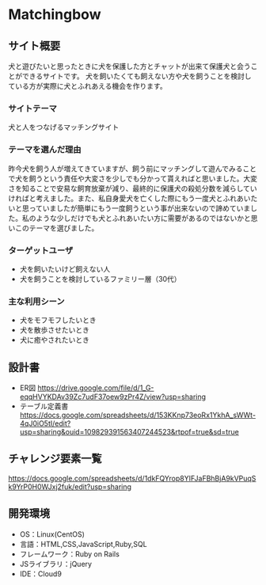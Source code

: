 # Matchingbow

## サイト概要

犬と遊びたいと思ったときに犬を保護した方とチャットが出来て保護犬と会うことができるサイトです。
犬を飼いたくても飼えない方や犬を飼うことを検討している方が実際に犬とふれあえる機会を作ります。

### サイトテーマ

犬と人をつなげるマッチングサイト

### テーマを選んだ理由

昨今犬を飼う人が増えてきていますが、飼う前にマッチングして遊んでみることで犬を飼うという責任や大変さを少しでも分かって貰えればと思いました。大変さを知ることで安易な飼育放棄が減り、最終的に保護犬の殺処分数を減らしていければと考えました。また、私自身愛犬を亡くした際にもう一度犬とふれあいたいと思っていましたが簡単にもう一度飼うという事が出来ないので諦めていました。私のような少しだけでも犬とふれあいたい方に需要があるのではないかと思いこのテーマを選びました。


### ターゲットユーザ

- 犬を飼いたいけど飼えない人 
- 犬を飼うことを検討しているファミリー層（30代）

### 主な利用シーン

- 犬をモフモフしたいとき
- 犬を散歩させたいとき
- 犬に癒やされたいとき


## 設計書
- ER図
https://drive.google.com/file/d/1_G-eqqHVYKDAv39Zc7udF37oew9zPr4Z/view?usp=sharing
- テーブル定義書
https://docs.google.com/spreadsheets/d/153KKnp73eoRx1YkhA_sWWt-4qJ0iO5tI/edit?usp=sharing&ouid=109829391563407244523&rtpof=true&sd=true


## チャレンジ要素一覧
<https://docs.google.com/spreadsheets/d/1dkFQYrop8YIFJaFBhBjA9kVPuqSk9YrP0H0WJxj2fuk/edit?usp=sharing>

## 開発環境
- OS：Linux(CentOS)
- 言語：HTML,CSS,JavaScript,Ruby,SQL
- フレームワーク：Ruby on Rails
- JSライブラリ：jQuery
- IDE：Cloud9

